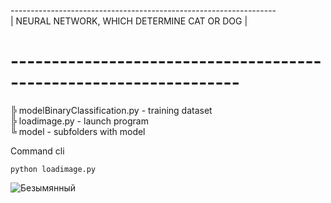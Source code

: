  ------------------------------------------------------------------ <br>
 |          NEURAL NETWORK, WHICH DETERMINE CAT OR DOG            | <br>
# ------------------------------------------------------------------ <br>

╠ modelBinaryClassification.py - training dataset <br>
╠ loadimage.py - launch program <br>
╚ model - subfolders with model

Command cli 
```
python loadimage.py
```
![Безымянный](https://github.com/Val325/small-network-binary-classification-cat-dogs/assets/118122990/75c1d68a-4ba5-45ec-bcf1-ed137da48c3b)
